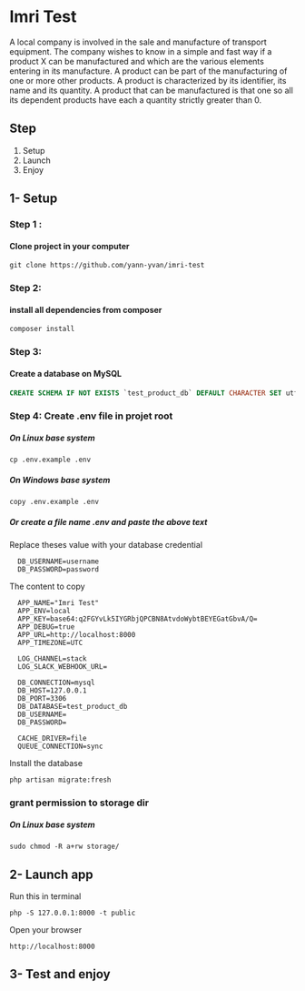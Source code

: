 # Imri Test

A local company is involved in the sale and manufacture of transport equipment.
The company wishes to know in a simple and fast way if a product X can be manufactured and which are the various elements entering in its manufacture.
A product can be part of the manufacturing of one or more other products. A product is characterized by its identifier, its name and its quantity.
A product that can be manufactured is that one so all its dependent products have each a quantity strictly greater than 0.

## Step
1. Setup
2. Launch
3. Enjoy


## 1- Setup
### Step 1 :
#### Clone project in your computer
```
git clone https://github.com/yann-yvan/imri-test
```

### Step 2:
#### install all dependencies from composer
```shell script
composer install
```
### Step 3:
#### Create a database on MySQL
```sql
CREATE SCHEMA IF NOT EXISTS `test_product_db` DEFAULT CHARACTER SET utf8 ;
```

### Step 4: Create .env file in projet root

##### On Linux base system

```shell script
cp .env.example .env
```

##### On Windows base system
```shell script
copy .env.example .env
```

##### Or create a file name .env and paste the above text
Replace theses value with your database credential


```dotenv
  DB_USERNAME=username
  DB_PASSWORD=password
```

The content to copy
```dotenv
  APP_NAME="Imri Test"
  APP_ENV=local
  APP_KEY=base64:q2FGYvLk5IYGRbjQPCBN8AtvdoWybtBEYEGatGbvA/Q=
  APP_DEBUG=true
  APP_URL=http://localhost:8000
  APP_TIMEZONE=UTC
  
  LOG_CHANNEL=stack
  LOG_SLACK_WEBHOOK_URL=
  
  DB_CONNECTION=mysql
  DB_HOST=127.0.0.1
  DB_PORT=3306
  DB_DATABASE=test_product_db
  DB_USERNAME=
  DB_PASSWORD=
  
  CACHE_DRIVER=file
  QUEUE_CONNECTION=sync
```
Install the database
```shell script
php artisan migrate:fresh
```

### grant permission to storage dir

##### On Linux base system

```shell script
sudo chmod -R a+rw storage/
```


## 2- Launch app
Run this in terminal
```shell script
php -S 127.0.0.1:8000 -t public 
 ```
Open your browser
```
http://localhost:8000
```    

## 3- Test and enjoy
